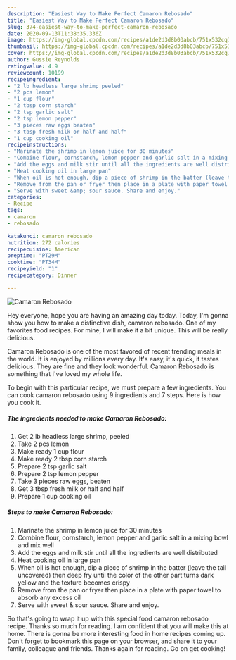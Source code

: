 ```yaml
---
description: "Easiest Way to Make Perfect Camaron Rebosado"
title: "Easiest Way to Make Perfect Camaron Rebosado"
slug: 374-easiest-way-to-make-perfect-camaron-rebosado
date: 2020-09-13T11:38:35.336Z
image: https://img-global.cpcdn.com/recipes/a1de2d3d8b03abcb/751x532cq70/camaron-rebosado-recipe-main-photo.jpg
thumbnail: https://img-global.cpcdn.com/recipes/a1de2d3d8b03abcb/751x532cq70/camaron-rebosado-recipe-main-photo.jpg
cover: https://img-global.cpcdn.com/recipes/a1de2d3d8b03abcb/751x532cq70/camaron-rebosado-recipe-main-photo.jpg
author: Gussie Reynolds
ratingvalue: 4.9
reviewcount: 10199
recipeingredient:
- "2 lb headless large shrimp peeled"
- "2 pcs lemon"
- "1 cup flour"
- "2 tbsp corn starch"
- "2 tsp garlic salt"
- "2 tsp lemon pepper"
- "3 pieces raw eggs beaten"
- "3 tbsp fresh milk or half and half"
- "1 cup cooking oil"
recipeinstructions:
- "Marinate the shrimp in lemon juice for 30 minutes"
- "Combine flour, cornstarch, lemon pepper and garlic salt in a mixing bowl and mix well"
- "Add the eggs and milk stir until all the ingredients are well distributed"
- "Heat cooking oil in large pan"
- "When oil is hot enough, dip a piece of shrimp in the batter (leave the tail uncovered) then deep fry until the color of the other part turns dark yellow and the texture becomes crispy"
- "Remove from the pan or fryer then place in a plate with paper towel to absorb any excess oil"
- "Serve with sweet &amp; sour sauce. Share and enjoy."
categories:
- Recipe
tags:
- camaron
- rebosado

katakunci: camaron rebosado 
nutrition: 272 calories
recipecuisine: American
preptime: "PT29M"
cooktime: "PT34M"
recipeyield: "1"
recipecategory: Dinner

---
```



![Camaron Rebosado](https://img-global.cpcdn.com/recipes/a1de2d3d8b03abcb/751x532cq70/camaron-rebosado-recipe-main-photo.jpg)

Hey everyone, hope you are having an amazing day today. Today, I'm gonna show you how to make a distinctive dish, camaron rebosado. One of my favorites food recipes. For mine, I will make it a bit unique. This will be really delicious.



Camaron Rebosado is one of the most favored of recent trending meals in the world. It is enjoyed by millions every day. It's easy, it's quick, it tastes delicious. They are fine and they look wonderful. Camaron Rebosado is something that I've loved my whole life.


To begin with this particular recipe, we must prepare a few ingredients. You can cook camaron rebosado using 9 ingredients and 7 steps. Here is how you cook it.

<!--inarticleads1-->

##### The ingredients needed to make Camaron Rebosado:

1. Get 2 lb headless large shrimp, peeled
1. Take 2 pcs lemon
1. Make ready 1 cup flour
1. Make ready 2 tbsp corn starch
1. Prepare 2 tsp garlic salt
1. Prepare 2 tsp lemon pepper
1. Take 3 pieces raw eggs, beaten
1. Get 3 tbsp fresh milk or half and half
1. Prepare 1 cup cooking oil




<!--inarticleads2-->

##### Steps to make Camaron Rebosado:

1. Marinate the shrimp in lemon juice for 30 minutes
1. Combine flour, cornstarch, lemon pepper and garlic salt in a mixing bowl and mix well
1. Add the eggs and milk stir until all the ingredients are well distributed
1. Heat cooking oil in large pan
1. When oil is hot enough, dip a piece of shrimp in the batter (leave the tail uncovered) then deep fry until the color of the other part turns dark yellow and the texture becomes crispy
1. Remove from the pan or fryer then place in a plate with paper towel to absorb any excess oil
1. Serve with sweet &amp; sour sauce. Share and enjoy.




So that's going to wrap it up with this special food camaron rebosado recipe. Thanks so much for reading. I am confident that you will make this at home. There is gonna be more interesting food in home recipes coming up. Don't forget to bookmark this page on your browser, and share it to your family, colleague and friends. Thanks again for reading. Go on get cooking!
